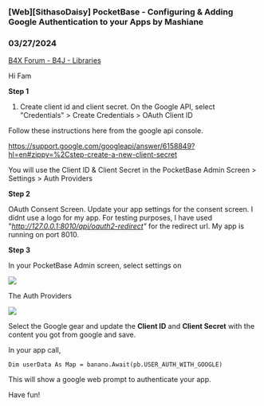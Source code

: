 ### [Web][SithasoDaisy] PocketBase - Configuring & Adding Google Authentication to your Apps by Mashiane
### 03/27/2024
[B4X Forum - B4J - Libraries](https://www.b4x.com/android/forum/threads/160129/)

Hi Fam  
  
**Step 1**  
  
1. Create client id and client secret. On the Google API, select "Credentials" > Create Credentials > OAuth Client ID  
  
Follow these instructions here from the google api console.  
  
<https://support.google.com/googleapi/answer/6158849?hl=en#zippy=%2Cstep-create-a-new-client-secret>  
  
You will use the Client ID & Client Secret in the PocketBase Admin Screen > Settings > Auth Providers  
  
**Step 2**  
  
OAuth Consent Screen. Update your app settings for the consent screen. I didnt use a logo for my app. For testing purposes, I have used "*<http://127.0.0.1:8010/api/oauth2-redirect>"* for the redirect url. My app is running on port 8010.  
  
**Step 3**  
  
In your PocketBase Admin screen, select settings on  
  
![](https://www.b4x.com/android/forum/attachments/152232)  
  
The Auth Providers  
  
![](https://www.b4x.com/android/forum/attachments/152233)  
  
Select the Google gear and update the **Client ID** and **Client Secret** with the content you got from google and save.  
  
In your app call,  
  

```B4X
Dim userData As Map = banano.Await(pb.USER_AUTH_WITH_GOOGLE)
```

  
  
This will show a google web prompt to authenticate your app.  
  
Have fun!